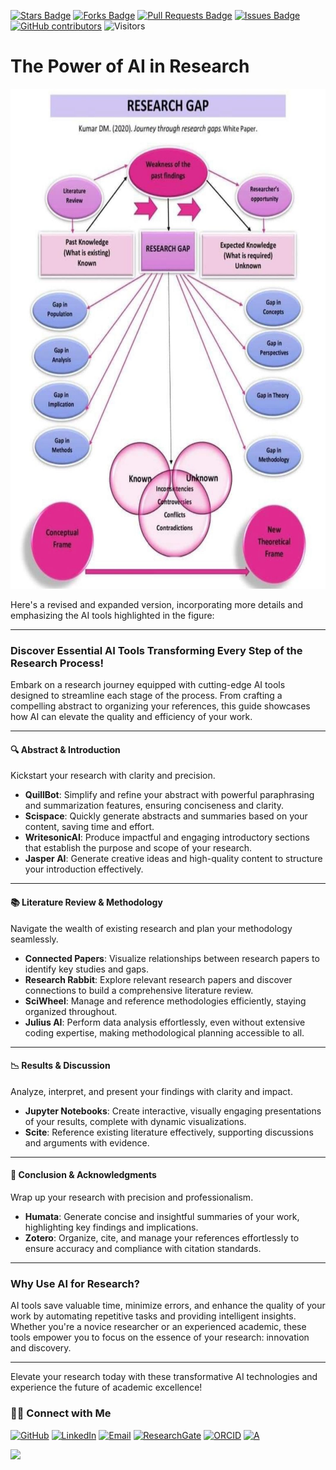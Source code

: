 <a href="https://github.com/drshahizan/short-course/stargazers"><img src="https://img.shields.io/github/stars/drshahizan/short-course" alt="Stars Badge"/></a>
<a href="https://github.com/drshahizan/short-course/network/members"><img src="https://img.shields.io/github/forks/drshahizan/short-course" alt="Forks Badge"/></a>
<a href="https://github.com/drshahizan/short-course/pulls"><img src="https://img.shields.io/github/issues-pr/drshahizan/short-course" alt="Pull Requests Badge"/></a>
<a href="https://github.com/drshahizan/short-course"><img src="https://img.shields.io/github/issues/drshahizan/short-course" alt="Issues Badge"/></a>
<a href="https://github.com/drshahizan/short-course/graphs/contributors"><img alt="GitHub contributors" src="https://img.shields.io/github/contributors/drshahizan/short-course?color=2b9348"></a>
![Visitors](https://api.visitorbadge.io/api/visitors?path=https%3A%2F%2Fgithub.com%2Fdrshahizan%2Fshort-course&labelColor=%23d9e3f0&countColor=%23697689&style=flat)

# The Power of AI in Research

 <img src="https://github.com/drshahizan/short-course/blob/main/25upsi/images/research%20gap.jpeg" alt="Image Alt Text"  height="800">

Here's a revised and expanded version, incorporating more details and emphasizing the AI tools highlighted in the figure:

---

### **Discover Essential AI Tools Transforming Every Step of the Research Process!**

Embark on a research journey equipped with cutting-edge AI tools designed to streamline each stage of the process. From crafting a compelling abstract to organizing your references, this guide showcases how AI can elevate the quality and efficiency of your work.

---

#### **🔍 Abstract & Introduction**
Kickstart your research with clarity and precision. 
- **QuillBot**: Simplify and refine your abstract with powerful paraphrasing and summarization features, ensuring conciseness and clarity.  
- **Scispace**: Quickly generate abstracts and summaries based on your content, saving time and effort.  
- **WritesonicAI**: Produce impactful and engaging introductory sections that establish the purpose and scope of your research.  
- **Jasper AI**: Generate creative ideas and high-quality content to structure your introduction effectively.  

---

#### **📚 Literature Review & Methodology**
Navigate the wealth of existing research and plan your methodology seamlessly.  
- **Connected Papers**: Visualize relationships between research papers to identify key studies and gaps.  
- **Research Rabbit**: Explore relevant research papers and discover connections to build a comprehensive literature review.  
- **SciWheel**: Manage and reference methodologies efficiently, staying organized throughout.  
- **Julius AI**: Perform data analysis effortlessly, even without extensive coding expertise, making methodological planning accessible to all.  

---

#### **📉 Results & Discussion**
Analyze, interpret, and present your findings with clarity and impact.  
- **Jupyter Notebooks**: Create interactive, visually engaging presentations of your results, complete with dynamic visualizations.  
- **Scite**: Reference existing literature effectively, supporting discussions and arguments with evidence.  

---

#### **📑 Conclusion & Acknowledgments**
Wrap up your research with precision and professionalism.  
- **Humata**: Generate concise and insightful summaries of your work, highlighting key findings and implications.  
- **Zotero**: Organize, cite, and manage your references effortlessly to ensure accuracy and compliance with citation standards.  

---

### **Why Use AI for Research?**
AI tools save valuable time, minimize errors, and enhance the quality of your work by automating repetitive tasks and providing intelligent insights. Whether you're a novice researcher or an experienced academic, these tools empower you to focus on the essence of your research: innovation and discovery.

---

Elevate your research today with these transformative AI technologies and experience the future of academic excellence!

### 🙌🏻 Connect with Me
<p align="left">
    <a href="https://github.com/drshahizan" target="_blank"><img alt="GitHub" src="https://img.shields.io/badge/-@drshahizan-181717?style=flat-square&logo=GitHub&logoColor=white"></a>
    <a href="https://www.linkedin.com/in/drshahizan" target="_blank"><img alt="LinkedIn" src="https://img.shields.io/badge/-drshahizan-blue?style=flat-square&logo=Linkedin&logoColor=white&link=https://www.linkedin.com/in/drshahizan/"></a>
    <a href="mailto:shahizan@utm.my" target="_blank"><img alt="Email" src="https://img.shields.io/badge/-shahizan@utm.my-c14438?style=flat-square&logo=Gmail&logoColor=white&link=mailto:shahizan@utm.my.com"></a>
    <a href="https://www.researchgate.net/profile/Mohd-Othman-28" target="_blank"><img alt="ResearchGate" src="https://img.shields.io/badge/-ResearchGate-00CCBB?style=flat-square&logo=ResearchGate&logoColor=white"></a>
    <a href="https://orcid.org/0000-0003-4261-1873" target="_blank"><img alt="ORCID" src="https://img.shields.io/badge/-ORCID-A6CE39?style=flat-square&logo=ORCID&logoColor=white"></a> 
 <a href="https://visitorbadge.io/status?path=https%3A%2F%2Fgithub.com%2Fdrshahizan" target="_blank"><img alt="A" src="https://api.visitorbadge.io/api/visitors?path=https%3A%2F%2Fgithub.com%2Fdrshahizan&labelColor=%23697689&countColor=%23555555&style=plastic"></a>
 
![](https://hit.yhype.me/github/profile?user_id=81284918)
</p>

